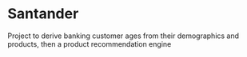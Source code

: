 # Santander
Project to derive banking customer ages from their demographics and products, then a product recommendation engine
